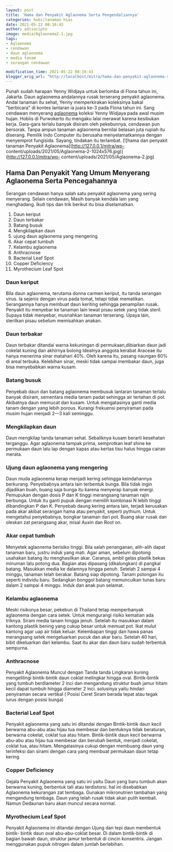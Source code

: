 ```yaml
---
layout: post
title: 'Hama dan Penyakit Aglaonema Serta Pengendaliannya'
categories: hobi|tanaman hias
date: 2021-05-22 08:16:43
author: adisucipto
image: media/Aglaonema2-1.jpg
tags:
- Aglaonema
- cendawan
- daun aglaonema
- media tanam
- serangan cendawan

modification_time: 2021-05-22 08:16:43
blogger_orig_url: "http://localhost/mitra/hama-dan-penyakit-aglaonema-serta.html"
---
```


Punah sudah harapan Yenny Widjaya untuk berlomba di Flona tahun ini, Jakarta.
Daun aglaonema andalannya rusak terserang penyakit aglaonema. Andai tanaman
itu sehat, Yenny memperkirakan koleksinya bakal "berbicara" di kontes lantaran
ia juara ke-3 pada Flona tahun ini. Sang cendawan menyerang
[aglaonema](http://127.0.0.1/mitra/topik/aglaonema "aglaonema") koleksi Yenny
Widjaya pada awal musim hujan. Hobiis di Purwokerto itu mengaku lalai merawat
karena kesibukan kerja. Gara-gara terlalu banyak disiram oleh pekebunnya,
cendawan pun bersorak. Tanpa ampun tanaman aglaonema bernilai belasan juta
rupiah itu diserang. Pemilik Indo Computer itu berusaha menyelamatkannya
dengan menyemprot fungisida. Sayang, tindakan itu terlambat. [![hama dan
penyakit tanaman Penyakit Aglaonema](http://127.0.0.1/mitra/wp-
content/uploads/2021/05/Aglaonema-2-1024x576.jpg)](http://127.0.0.1/mitra/wp-
content/uploads/2021/05/Aglaonema-2.jpg)

## Hama Dan Penyakit Yang Umum Menyerang Aglaonema Serta Pencegahannya

Serangan cendawan hanya salah satu penyakit aglaonema yang sering menyerang.
Selain cendawan, Masih banyak kendala lain yang menghadang. Ikuti tips dan
trik berikut itu bisa diselamatkan.

  1. Daun keriput
  2. Daun terbakar
  3. Batang busuk
  4. Mengkilapkan daun
  5. ujung daun aglaonema yang mengering
  6. Akar cepat tumbuh
  7. Kelambu aglaonema
  8. Anthracnose
  9. Bacterial Leaf Spot
  10. Copper Deficiency
  11. Myrothecium Leaf Spot



### Daun keriput

Bila daun aglaonema, terutama donna carmen keriput, itu tanda serangan virus.
Ia sejenis dengan virus pada tomat, tetapi tidak mematikan. Serangannya hanya
membuat daun keriting sehingga penampilan rusak. Penyakit itu menyebar ke
tanaman lain lewat pisau setek yang tidak steril. Supaya tidak menyebar,
musnahkan tanaman terserang. Upaya lain, sterilkan pisau sebelum memisahkan
anakan.

### Daun terbakar

Daun terbakar ditandai warna kekuningan di permukaan,dibiarkan daun jadi
cokelat kuning dan akhirnya bolong Idealnya anggota kerabat Araceae itu hanya
menerima sinar matahari 40%. Oleh karena itu, pasang naungan 60% di areal
terbuka. Kelebihan sinar, meski tidak sampai membakar daun, juga bisa
menyebabkan warna kusam.

### Batang busuk

Penyebab daun dan batang aglaonema membusuk lantaran tanaman terlalu banyak
disiram, sementara media tanam padat sehingga air tertahan di pot. Akibatnya
daun memucat dan kusam. Untuk mengatasinya ganti media tanam dengan yang lebih
porous. Kurangi frekuensi penyiraman pada musim hujan menjadi 2—3 kali
seminggu.

### Mengkilapkan daun

Daun mengkilap tanda tanaman sehat. Sebaliknya kusam berarti kesehatan
terganggu. Agar aglaonema tampak prima, semprotkan leaf shine ke permukaan
daun lalu lap dengan kapas atau kertas tisu halus hingga cairan merata.

### Ujung daun aglaonema yang mengering

Daun muda aglaonema kerap menjadi kering sehingga keindahannya berkurang.
Penyebabnya antara lain terbentuk bunga. Bila tidak ingin dijadikan buah,
buang saja bunga itu karena menyerap banyak energi. Pemupukan dengan dosis P
dan K tinggi merangsang tanaman rajin berbunga. Untuk itu ganti pupuk dengan
memilih kombinasi N lebih tinggi dibandingkan P dan K. Penyebab daung kering
antara lain, terjadi kerusakan pada akar akibat serangan hama atau penyakit,
seperti pythium. Untuk mengetahui penyebabnya, bongkar tanaman dari pot. Buang
akar rusak dan oleskan zat perangsang akar, misal Auxin dan Root on.

### Akar cepat tumbuh

Menyetek aglaonema berisiko tinggi. Bila salah penanganan, alih-alih dapat
tanaman baru, justru induk yang mati. Agar aman, sebelum dipotong usahakan
batang itu menghasilkan akar. Caranya, ambil gelas plastik bekas minuman lalu
potong dua. Bagian atas dipasang (dikalungkan) di pangkal batang. Masukkan
media ke dalamnya hingga penuh. Setelah 2 sampai 4 minggu, tanaman telah
berakar. Batang siap dipotong. Tanam potongan itu seperti individu baru.
Sedangkan bonggol batang memunculkan tunas baru dalam 2 sampai 4 minggu. Induk
dan anak pun selamat.

### Kelambu aglaonema

Meski risikonya besar, pekebun di Thailand tetap memperbanyak aglaonema dengan
cara setek. Untuk mengurangi risiko kematian ada triknya. Siram media tanam
hingga jenuh. Setelah itu masukkan dalam kantong plastik bening yang cukup
besar untuk memuat pot. Ikat mulut kantong agar uap air tidak keluar.
Kelembapan tinggi dan hawa panas merangsang setek mengeluarkan pucuk dan akar
baru. Setelah 40 hari, bibit dikeluarkan dari kelambu. Saat itu akar dan daun
baru sudah terbentuk sempurna.

### Anthracnose

Penyakit Aglaonema Muncul dengan Tanda tanda Lingkaran kuning mengelilingi
bintik-bintik daun coklat melingkar hingga oval. Bintik-bintik yang tumbuh
berdiameter 2 inci dan mengandung struktur buah jamur hitam kecil dapat tumbuh
hingga diameter 2 inci. solusinya yaitu hindari penyiraman secara vertikal (
Posisi Ceret Siram berada tepat atau tegak lurus dengan posisi bunga)

### Bacterial Leaf Spot

Penyakit aglaonema yang satu ini ditandai dengan Bintik-bintik daun kecil
berwarna abu-abu atau hijau tua membesar dan bentuknya tidak beraturan,
berwarna cokelat, coklat tua atau hitam. Bintik-bintik daun kecil berwarna
abu-abu atau hijau tua membesar dan berubah bentuk, menjadi cokelat, coklat
tua, atau hitam. Mengatasinya cukup dengan membuang daun yang terinfeksi dan
sirami dengan cara yang membuat permukaan daun tetap kering.

### Copper Deficiency

Gejala Penyakit Aglaonema yang satu ini yaitu Daun yang baru tumbuh akan
berwarna kuning, berbentuk tali atau terdistorsi. hal ini disebabkan Aglaonema
kekurangan zat tembaga. Gunakan mikronutrien tambahan yang mengandung tembaga.
Daun yang telah rusak tidak akan pulih kembali. Namun Dedaunan baru akan
muncul secara normal.

### Myrothecium Leaf Spot

Penyakit Aglaonema ini ditandai dengan Ujung dan tepi daun membentuk bintik-
bintik daun oval abu-abu-coklat besar. Di dalam bintik-bintik di bagian bawah
daun, struktur jamur terbentuk di cincin konsentris. Jangan menggunakan pupuk
nitrogen dalam jumlah berlebihan.


